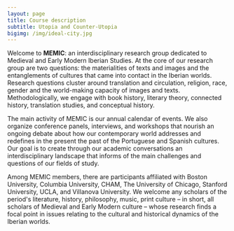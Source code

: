 ```yaml
---
layout: page
title: Course description
subtitle: Utopia and Counter-Utopia
bigimg: /img/ideal-city.jpg
---
```


Welcome to **MEMIC**: an interdisciplinary research group dedicated to Medieval and Early Modern Iberian Studies. At the core of our research group are two questions: the materialities of texts and images and the entanglements of cultures that came into contact in the Iberian worlds. Research questions cluster around translation and circulation, religion, race, gender and the world-making capacity of images and texts. Methodologically, we engage with book history, literary theory, connected history,  translation studies, and conceptual history. 

The main activity of MEMIC is our annual calendar of events. We also organize conference panels, interviews, and workshops that nourish an ongoing debate about how our contemporary world addresses and redefines in the present the past of the Portuguese and Spanish cultures. Our goal is to create through our academic conversations an interdisciplinary landscape that informs of the main challenges and questions of our fields of study.
 
Among MEMIC members, there are participants affiliated with Boston University, Columbia University, CHAM, The University of Chicago, Stanford University, UCLA, and Villanova University. We welcome any scholars of the period's literature, history, philosophy, music, print culture – in short, all scholars of Medieval and Early Modern culture – whose research finds a focal point in issues relating to the cultural and historical dynamics of the Iberian worlds.
